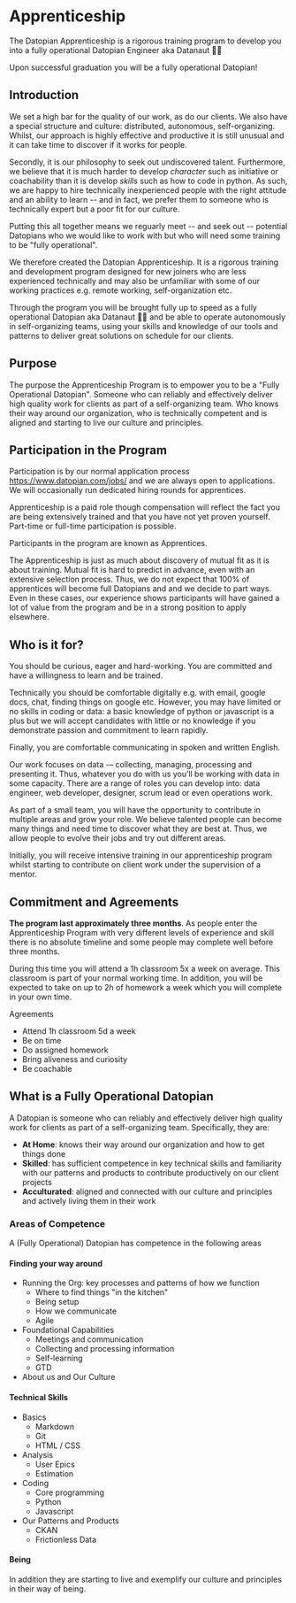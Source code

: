 # Apprenticeship

The Datopian Apprenticeship is a rigorous training program to develop you into a fully operational  Datopian Engineer aka Datanaut 👩‍🚀

Upon successful graduation you will be a fully operational Datopian!


## Introduction

We set a high bar for the quality of our work, as do our clients. We also have a special structure and culture: distributed, autonomous, self-organizing. Whilst, our approach is highly effective and productive it is still unusual and it can take time to discover if it works for people. 

Secondly, it is our philosophy to seek out undiscovered talent. Furthermore, we believe that it is much harder to develop *character* such as initiative or coachability than it is develop *skills* such as how to code in python. As such, we are happy to hire technically inexperienced people with the right attitude and an ability to learn -- and in fact, we prefer them to someone who is technically expert but a poor fit for our culture.

Putting this all together means we reguarly meet -- and seek out -- potential Datopians who we would like to work with but who will need some training to be "fully operational".

We therefore created the Datopian Apprenticeship. It is a rigorous training and development program designed for new joiners who are less experienced technically and may also be unfamiliar with some of our working practices e.g. remote working, self-organization etc.

Through the program you will be brought fully up to speed as a fully operational Datopian aka Datanaut 👩‍🚀  and be able to operate autonomously in self-organizing teams, using your skills and knowledge of our tools and patterns to deliver great solutions on schedule for our clients.


## Purpose

The purpose the Apprenticeship Program is to empower you to be a "Fully Operational Datopian". Someone who can reliably and effectively deliver high quality work for clients as part of a self-organizing team. Who knows their way around our organization, who is technically competent and is aligned and starting to live our culture and principles.


## Participation in the Program

Participation is by our normal application process https://www.datopian.com/jobs/ and we are always open to applications. We will occasionally run dedicated hiring rounds for apprentices.

Apprenticeship is a paid role though compensation will reflect the fact you are being extensively trained and that you have not yet proven yourself. Part-time or full-time participation is possible.

Participants in the program are known as Apprentices.

The Apprenticeship is just as much about discovery of mutual fit as it is about training. Mutual fit is hard to predict in advance, even with an extensive selection process. Thus, we do not expect that 100% of apprentices will become full Datopians and and we decide to part ways. Even in these cases, our experience shows participants will have gained a lot of value from the program and be in a strong position to apply elsewhere.


## Who is it for?

You should be curious, eager and hard-working. You are committed and have a willingness to learn and be trained.

Technically you should be comfortable digitally e.g. with email, google docs, chat, finding things on google etc. However, you may have limited or no skills in coding or data: a basic knowledge of python or javascript is a plus but we will accept candidates with little or no knowledge if you demonstrate passion and commitment to learn rapidly.

Finally, you are comfortable communicating in spoken and written English.

Our work focuses on data -– collecting, managing, processing and presenting it. Thus, whatever you do with us you’ll be working with data in some capacity. There are a range of roles you can develop into:  data engineer, web developer, designer, scrum lead or even operations work.

As part of a small team, you will have the opportunity to contribute in multiple areas and grow your role. We believe talented people can become many things and need time to discover what they are best at. Thus, we allow people to evolve their jobs and try out different areas.
 
Initially, you will receive intensive training in our apprenticeship program whilst starting to contribute on client work under the supervision of a mentor.

## Commitment and Agreements

**The program last approximately three months**. As people enter the Apprenticeship Program with very different levels of experience and skill there is no absolute timeline and some people may complete well before three months.

During this time you will attend a 1h classroom 5x a week on average. This classroom is part of your normal working time. In addition, you will be expected to take on up to 2h of homework a week which you will complete in your own time.

Agreements

* Attend 1h classroom 5d a week
* Be on time
* Do assigned homework
* Bring aliveness and curiosity
* Be coachable

## What is a Fully Operational Datopian

A Datopian is someone who can reliably and effectively deliver high quality work for clients as part of a self-organizing team. Specifically, they are:

* **At Home**: knows their way around our organization and how to get things done
* **Skilled**: has sufficient competence in key technical skills and familiarity with our patterns and products to contribute productively on our client projects
* **Acculturated**: aligned and connected with our culture and principles and actively living them in their work

### Areas of Competence

A (Fully Operational) Datopian has competence in the following areas

#### Finding your way around

* Running the Org: key processes and patterns of how we function
  * Where to find things "in the kitchen"
  * Being setup
  * How we communicate
  * Agile
* Foundational Capabilities
  * Meetings and communication
  * Collecting and processing information
  * Self-learning
  * GTD
* About us and Our Culture

#### Technical Skills

* Basics
  * Markdown
  * Git
  * HTML / CSS
* Analysis
  * User Epics
  * Estimation
* Coding
  * Core programming
  * Python
  * Javascript
* Our Patterns and Products
  * CKAN
  * Frictionless Data

#### Being

In addition they are starting to live and exemplify our culture and principles in their way of being.

